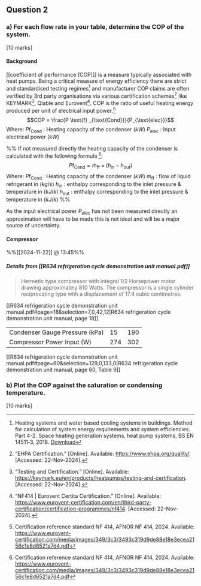 ## Question 2
### a) For each flow rate in your table, determine the COP of the system. 
[10 marks]

#### Background
[[coefficient of performance (COP)]] is a measure typically associated with heat pumps. Being a critical measure of energy efficiency there are strict and standardised testing regimes[^1.0] and manufacturer COP claims are often verified by 3rd party organisations via various certification schemes[^1.1] like KEYMARK[^1.2], Qlable and Eurovent[^1.3]. 
COP is the ratio of useful heating energy produced per unit of electrical input power.[^1.4] $$COP = \frac{P \text{f} _{\text{Cond}}}{P_{\text{elec}}}$$
Where:
$P \text{f} _\text{Cond}$ : Heating capacity of the condenser ($kW$)
$P_{\text{elec}}$ : Input electrical power ($kW$)

%%
If not measured directly the heating capacity of the condenser is calculated with the following formula [^1.4]: $$P \text{f} _\text{Cond} = \dot{m}_{\text{ff}} \times \left( h_\text{in} - h_\text{out} \right)$$
Where:
$P \text{f} _\text{Cond}$ : Heating capacity of the condenser ($kW$)
$\dot{m}_{\text{ff}}$ : flow of liquid refrigerant in ($kg/s$)
$h_\text{in}$ : enthalpy corresponding to the inlet pressure & temperature in ($kJ/k$)
$h_\text{out}$ : enthalpy corresponding to the inlet pressure & temperature in ($kJ/k$)
%%

[^1.0]: Heating systems and water based cooling systems in buildings. Method for calculation of system energy requirements and system efficiencies. Part 4-2. Space heating generation systems, heat pump systems, BS EN 14511‐3, 2018.
	[Download](http://libgen.li/ads.php?md5=4ce494840861f0e960bfb21a1088a59b)
[^1.1]: “EHPA Certification.” [Online]. Available: https://www.ehpa.org/quality/. [Accessed: 22-Nov-2024].
[^1.2]: “Testing and Certification.” [Online]. Available: https://keymark.eu/en/products/heatpumps/testing-and-certification. [Accessed: 22-Nov-2024].
[^1.3]: “NF414 | Eurovent Certita Certification.” [Online]. Available: https://www.eurovent-certification.com/en/third-party-certification/certification-programmes/nf414. [Accessed: 22-Nov-2024].
[^1.4]: Certification reference standard NF 414, AFNOR NF 414, 2024. Available: https://www.eurovent-certification.com/media/images/349/3c3/3493c319d9de88e18e3ecea2156c1e8d6521a7d4.pdf

As the input electrical power $P_{\text{elec}}$ has not been measured directly an approximation will have to be made this is not ideal and will be a major source of uncertainty.


#### Compressor
%%[[2024-11-22]] @ 13:45%%

##### Details from [[R634 refrigeration cycle demonstration unit manual.pdf]]

> Hermetic type compressor with integral 1/2 Horsepower motor drawing approximately 810 Watts. The compressor is a single cylinder reciprocating type with a displacement of 17.4 cubic centimetres.

[[R634 refrigeration cycle demonstration unit manual.pdf#page=18&selection=7,0,42,12|R634 refrigeration cycle demonstration unit manual, page 18]]


|                                |     |     |
| ------------------------------ | --- | --- |
| Condenser Gauge Pressure (kPa) | 15  | 190 |
| Compressor Power Input (W)     | 274 | 302 |

[[R634 refrigeration cycle demonstration unit manual.pdf#page=60&selection=129,0,133,0|R634 refrigeration cycle demonstration unit manual, page 60, Table 9]]

### b) Plot the COP against the saturation or condensing temperature. 
[10 marks]
